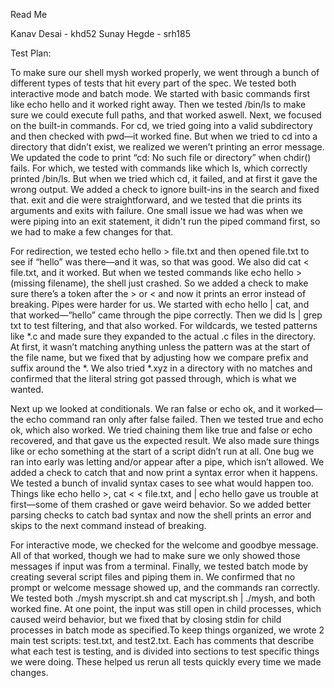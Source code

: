 Read Me

Kanav Desai - khd52 Sunay Hegde - srh185

Test Plan:


To make sure our shell mysh worked properly, we went through a bunch of different types of tests that hit every part of the spec. We tested 
both interactive mode and batch mode. We started with basic commands first like echo hello and it worked right away. Then we tested /bin/ls 
to make sure we could execute full paths, and that worked aswell. Next, we focused on the built-in commands. For cd, we tried going into a 
valid subdirectory and then checked with pwd—it worked fine. But when we tried to cd into a directory that didn’t exist, we realized we 
weren’t printing an error message. We updated the code to print “cd: No such file or directory” when chdir() fails. For which, we tested 
with commands like which ls, which correctly printed /bin/ls. But when we tried which cd, it failed, and at first it gave the wrong output. 
We added a check to ignore built-ins in the search and fixed that. exit and die were straightforward, and we tested that die prints its arguments and exits with failure. One small issue we had was when we were 
piping into an exit statement, it didn't run the piped command first, so we had to make a few changes for that.

For redirection, we tested echo hello > file.txt and then opened file.txt to see if “hello” was there—and it was, so that was good. We also 
did cat < file.txt, and it worked. But when we tested commands like echo hello > (missing filename), the shell 
just crashed. So we added a check to make sure there’s a token after the > or < and now it prints an error instead of breaking. Pipes were harder for us. We started with echo hello | cat, and that worked—“hello” 
came through the pipe correctly. Then we did ls | grep txt to test filtering, and that also worked. For wildcards, we tested patterns like *.c and made sure they expanded to the actual .c files in the directory.  
At first, it wasn’t matching anything unless the pattern was at the start of the file name, but we fixed that by adjusting 
how we compare prefix and suffix around the *. We also tried *.xyz in a directory with no matches and confirmed that the literal string got passed through, which is what we wanted.

Next up we looked at conditionals. We ran false or echo ok, and it worked—the echo command ran only after false failed. Then we tested true and echo ok, which also worked. We tried chaining them like true and 
false or echo recovered, and that gave us the expected result. We also made sure things like or echo something at the start of a script didn’t run at all. One bug we ran into early was letting and/or appear after 
a pipe, which isn’t allowed. We added a check to catch that and now print a syntax error when it happens. We tested a bunch of invalid syntax cases to see what would happen too. Things like echo hello >, cat < < 
file.txt, and | echo hello gave us trouble at first—some of them crashed or gave weird behavior. So we added better parsing checks to catch bad syntax and now the shell prints an error and skips to the next 
command instead of breaking.

For interactive mode, we checked for the welcome and goodbye message. All of that worked, though we had to make sure we only showed those messages if input was from a terminal.
Finally, we tested batch mode by creating several script files and piping them in. We confirmed that no prompt or welcome message showed up, and the commands ran correctly. We tested both ./mysh myscript.sh and 
cat myscript.sh | ./mysh, and both worked fine. At one point, the input was still open in child processes, which caused weird behavior, but we fixed that by closing stdin for child processes in batch mode as 
specified.To keep things organized, we wrote 2 main test scripts: test.txt, and test2.txt. Each has comments that describe what each test is testing, and is divided into sections to test specific things we were 
doing. These helped us rerun all tests quickly every time we made changes.




































